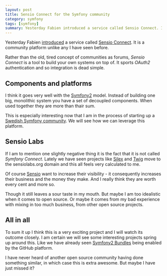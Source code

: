 ```yaml
---
layout: post
title: Sensio Connect for the Symfony community
category: symfony
tags: [symfony]
summary: Yesterday Fabien introduced a service called Sensio Connect. It is a community platform unlike any I have seen before.
---
```

Yesterday Fabien [introduced](http://symfony.com/blog/developing-the-symfony-community) a service called [Sensio Connect](https://connect.sensiolabs.com/). It is a community platform unlike any I have seen before.

Rather than the old, tired concept of communities as forums, *Sensio Connect* is a tool to build your own systems on top of. It sports *OAuth2* authentication and so integration is dead simple.

## Components and platforms

I think it goes very well with the [Symfony2](/symfony) model. Instead of building one big, monolithic system you have a set of decoupled components. When used together they are more than thair sum.

This is especially interesting now that I am in the process of starting up a [Swedish Symfony community](http://www.symfony.se/). We will see how we can leverage this platform.

## Sensio Labs

If I am to mention one slightly negative thing it is the fact that it is not called *Symfony Connect*. Lately we have seen projects like [Silex](http://silex.sensiolabs.org/) and [Twig](http://twig.sensiolabs.org/) move to the sensiolabs.org domain and this all feels very calculated to me.

Of course [Sensio](http://sensiolabs.com/) want to increase their visibility - it consequently increases their business and the money they make. And I really think they are worth every cent and more so.

Though it still leaves a sour taste in my mouth. But maybe I am too idealistic when it comes to open source. Or maybe it comes from my bad experience with mixing in too much business, from other open source projects.

## All in all

To sum it up I think this is a very exciting project and I will watch its outcome closely. I am certain we will see some interesting projects spring up around this. Like we have already seen [Symfony2 Bundles](http://symfony2bundles.org/) being enabled by the GitHub platform.

I have never heard of another open source community having done something similar, in which case this is extra awesome. But maybe I have just missed it?
